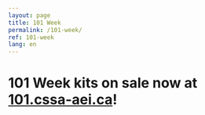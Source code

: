 ```yaml
---
layout: page
title: 101 Week
permalink: /101-week/
ref: 101-week
lang: en
---
```


# 101 Week kits on sale now at [101.cssa-aei.ca](https://101.cssa-aei.ca)!
